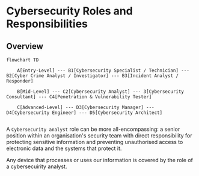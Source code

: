 # Cybersecurity Roles and Responsibilities

## Overview 

```mermaid
flowchart TD

    A[Entry-Level] --- B1[Cybersecurity Specialist / Technician] --- B2[Cyber Crime Analyst / Investigator] --- B3[Incident Analyst / Responder]

    B[Mid-Level] --- C2[Cybersecurity Analyst] --- 3[Cybersecurity Consultant] --- C4[Penetration & Vulnerability Tester]

    C[Advanced-Level] --- D3[Cybersecurity Manager] --- D4[Cybersecurity Engineer] --- D5[Cybersecurity Architect]


```

A `Cybersecurity analyst` role can be more all-encompassing: a senior position within an organisation's security team with direct responsibility for protecting sensitive information and preventing unauthorised access to electronic data and the systems that protect it.

Any device that processes or uses our information is covered by the role of a cybersecuirity analyst.
